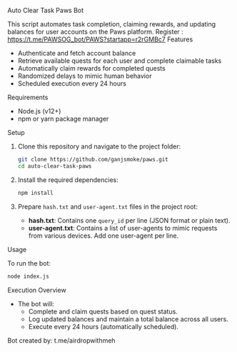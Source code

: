 
Auto Clear Task Paws Bot

This script automates task completion, claiming rewards, and updating balances for user accounts on the Paws platform.
Register : https://t.me/PAWSOG_bot/PAWS?startapp=r2rGMBc7
Features

- Authenticate and fetch account balance
- Retrieve available quests for each user and complete claimable tasks
- Automatically claim rewards for completed quests
- Randomized delays to mimic human behavior
- Scheduled execution every 24 hours

Requirements

- Node.js (v12+)
- npm or yarn package manager

Setup

1. Clone this repository and navigate to the project folder:
    ```bash
    git clone https://github.com/ganjsmoke/paws.git
    cd auto-clear-task-paws
    ```

2. Install the required dependencies:
    ```bash
    npm install
    ```

3. Prepare `hash.txt` and `user-agent.txt` files in the project root:

    - **hash.txt**: Contains one `query_id` per line (JSON format or plain text).
    - **user-agent.txt**: Contains a list of user-agents to mimic requests from various devices. Add one user-agent per line.

Usage

To run the bot:

```bash
node index.js
```

Execution Overview

- The bot will:
  - Complete and claim quests based on quest status.
  - Log updated balances and maintain a total balance across all users.
  - Execute every 24 hours (automatically scheduled).




Bot created by: t.me/airdropwithmeh
